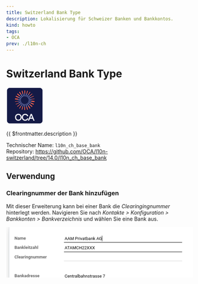 ```yaml
---
title: Switzerland Bank Type
description: Lokalisierung für Schweizer Banken und Bankkontos.
kind: howto
tags:
- OCA
prev: ./l10n-ch
---
```

# Switzerland Bank Type
![icon_oca_app](attachments/icon_oca_app.png)

{{ $frontmatter.description }}

Technischer Name: `l10n_ch_base_bank`\
Repository: <https://github.com/OCA/l10n-switzerland/tree/14.0/l10n_ch_base_bank>

## Verwendung

### Clearingnummer der Bank hinzufügen

Mit dieser Erweiterung kann bei einer Bank die *Clearingingnummer* hinterlegt werden. Navigieren Sie nach *Kontakte > Konfiguration > Bankkonten > Bankverzeichnis* und wählen Sie eine Bank aus.

![](attachments/Switzerland%20Bank%20type%20Clearingnummer.png)
